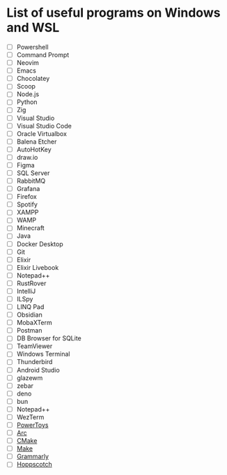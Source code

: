 # List of useful programs on Windows and WSL

- [ ] Powershell
- [ ] Command Prompt
- [ ] Neovim
- [ ] Emacs
- [ ] Chocolatey
- [ ] Scoop
- [ ] Node.js
- [ ] Python
- [ ] Zig
- [ ] Visual Studio
- [ ] Visual Studio Code
- [ ] Oracle Virtualbox
- [ ] Balena Etcher
- [ ] AutoHotKey
- [ ] draw.io
- [ ] Figma
- [ ] SQL Server
- [ ] RabbitMQ
- [ ] Grafana
- [ ] Firefox
- [ ] Spotify
- [ ] XAMPP
- [ ] WAMP
- [ ] Minecraft
- [ ] Java
- [ ] Docker Desktop
- [ ] Git
- [ ] Elixir
- [ ] Elixir Livebook
- [ ] Notepad++
- [ ] RustRover
- [ ] IntelliJ
- [ ] ILSpy
- [ ] LINQ Pad
- [ ] Obsidian
- [ ] MobaXTerm
- [ ] Postman
- [ ] DB Browser for SQLite
- [ ] TeamViewer
- [ ] Windows Terminal
- [ ] Thunderbird
- [ ] Android Studio
- [ ] glazewm
- [ ] zebar
- [ ] deno
- [ ] bun
- [ ] Notepad++
- [ ] WezTerm
- [ ] [PowerToys](https://github.com/microsoft/PowerToys)
- [ ] [Arc](https://arc.net)
- [ ] [CMake](https://cmake.org/)
- [ ] [Make](https://www.gnu.org/software/make/)
- [ ] [Grammarly](https://www.grammarly.com/product/recommendation)
- [ ] [Hoppscotch](https://hoppscotch.com/)
